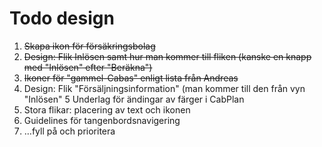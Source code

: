 # Todo design

1. ~~Skapa ikon för försäkringsbolag~~
2. ~~Design: Flik Inlösen samt hur man kommer till fliken (kanske en knapp med "Inlösen" efter "Beräkna")~~
3. ~~Ikoner för "gammel-Cabas" enligt lista från Andreas~~
4. Design: Flik "Försäljningsinformation" (man kommer till den från vyn "Inlösen"
5  Underlag för ändingar av färger i CabPlan
6. Stora flikar: placering av text och ikonen
7. Guidelines för tangenbordsnavigering
8. …fyll på och prioritera
